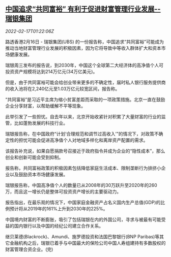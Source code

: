 <!--1645061463000-->
[中国追求“共同富裕” 有利于促进财富管理行业发展--瑞银集团](https://cn.reuters.com/article/common-china-properity-ubs-0216-wedn-idCNKBS2KM041)
------

<div><i>2022-02-17T01:22:06Z</i></div><p>路透香港2月16日 - 瑞银集团(UBS) 的一份报告称，中国追求“共同富裕”可能成为推动当地财富管理行业发展的积极因素，因为它将导致中等收入群体扩大和资本市场健康发展。</p><p>瑞银周三发布的报告说，到2030年，中国这个全球第二大经济体的高净值个人可投资资产规模将达到214万亿元(34万亿美元)。</p><p>但是，由于共同富裕可能会给创业带来更多的不确定性，届时私人银行服务提供商的收入池将在2,240亿元至1.03万亿元较宽区间，报告称。</p><p>“共同富裕”是习近平主席为缩小贫富差距而采取的一项政策措施。北京一直在鼓励企业分享财富，以帮助缓解不平等现象。</p><p>此举引发了一些担忧。自去年以来，北京开始收紧针对积累了大量财富的行业的监管，比如蓬勃发展的科技行业。</p><p>瑞银报告称，在中国政府“计划‘合理规范和调节过高收入’”的情况下，对政策不确定性的担忧可能会促进高净值个人对地域多样化和离岸资产配置的需求。</p><p>该报告补充说，如果自愿捐款号召接近于政府指令并成为企业的“隐性成本”，那么创业和创新可能会受到抑制。</p><p>报告称，共同富裕政策的积极因素包括降低家庭生活成本、限制垄断行为排挤小企业以及鼓励资本市场健康发展。</p><p>瑞银报告称，中国高净值个人的数量已从2008年的30万跃升至2020年的260万，而且这一增长仍是整体可投资资产增长的主要驱动力。</p><p>报告指出，在最乐观的情况下，中国家庭金融资产占名义国内生产总值(GDP)的比例预计将从2019年的161%上升到2030年的225%。</p><p>中国境内财富的不断膨胀，吸引了包括瑞银在内的外国公司，寻求与被最有可能受益的国内银行以及中国的经纪公司建立合作关系。</p><p>继贝莱德(Blackrock)、Amundi、施罗德投资和法国巴黎银行(BNP Paribas)等其它金融机构之后，瑞银已着手与中国最大的保险公司中国人寿组建持有多数股权的财富管理合资企业。(完)</p>
